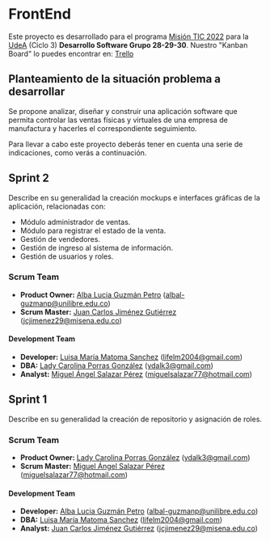# FrontEnd

Este proyecto es desarrollado para el programa [Misión TIC 2022](https://www.misiontic2022.gov.co/portal) para la [UdeA](https://lms.misiontic2022udea.com) (Ciclo 3)
**Desarrollo Software Grupo 28-29-30**. Nuestro "Kanban Board" lo puedes encontrar en: [Trello](https://trello.com/b/wffKWpjv/ciclo3-udea)

## Planteamiento de la situación problema a desarrollar

Se propone analizar, diseñar y construir una aplicación software que permita controlar las ventas físicas y virtuales de una empresa de manufactura y hacerles el correspondiente seguimiento.

Para llevar a cabo este proyecto deberás tener en cuenta una serie de indicaciones, como verás a continuación.

## Sprint 2
Describe en su generalidad la creación mockups e interfaces gráficas de la aplicación, relacionadas con:

- Módulo administrador de ventas.
- Módulo para registrar el estado de la venta.
- Gestión de vendedores.
- Gestión de ingreso al sistema de información.
- Gestión de usuarios y roles.

### Scrum Team

- **Product Owner:** [Alba Lucia Guzmán Petro](https://github.com/LuchyGuzman) (albal-guzmanp@unilibre.edu.co)
- **Scrum Master:** [Juan Carlos Jiménez Gutiérrez](https://github.com/jcarlosj) (jcjimenez29@misena.edu.co)


#### Development Team
- **Developer:** [Luisa María Matoma Sanchez](https://github.com/Lmatoma) (lifelm2004@gmail.com)
- **DBA:** [Lady Carolina Porras González](https://github.com/ydalk)  (ydalk3@gmail.com)
- **Analyst:** [Miguel Ángel Salazar Pérez](https://github.com/masp4040) (miguelsalazar77@hotmail.com)

## Sprint 1
Describe en su generalidad la creación de repositorio y asignación de roles.

### Scrum Team

- **Product Owner:** [Lady Carolina Porras González](https://github.com/ydalk)  (ydalk3@gmail.com)
- **Scrum Master:** [Miguel Ángel Salazar Pérez](https://github.com/masp4040) (miguelsalazar77@hotmail.com)


#### Development Team
- **Developer:** [Alba Lucia Guzmán Petro](https://github.com/LuchyGuzman) (albal-guzmanp@unilibre.edu.co)
- **DBA:** [Luisa María Matoma Sanchez](https://github.com/Lmatoma) (lifelm2004@gmail.com)
- **Analyst:** [Juan Carlos Jiménez Gutiérrez](https://github.com/jcarlosj) (jcjimenez29@misena.edu.co)
